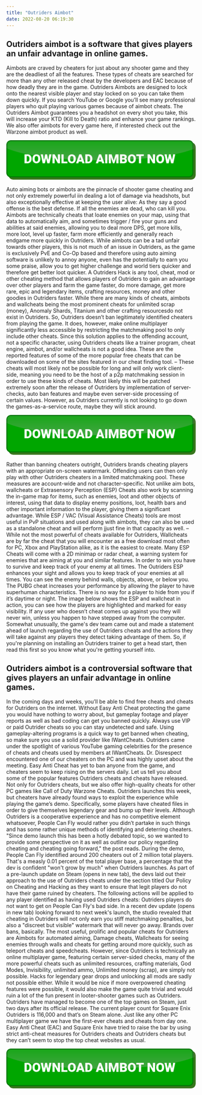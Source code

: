 ```yaml
---
title: "Outriders Aimbot"
date: 2022-08-20 06:19:30
---
```


## Outriders aimbot is a software that gives players an unfair advantage in online games.

Aimbots are craved by cheaters for just about any shooter game and they are the deadliest of all the features. These types of cheats are searched for more than any other released cheat by the developers and EAC because of how deadly they are in the game. Outriders Aimbots are designed to lock onto the nearest visible player and stay locked on so you can take them down quickly. If you search YouTube or Google you’ll see many professional players who quit playing various games because of aimbot cheats. The Outriders Aimbot guarantees you a headshot on every shot you take, this will increase your KTD (Kill to Death) ratio and enhance your game rankings. We also offer aimbots for every game here, if interested check out the Warzone aimbot product as well.

[![button image](https://github.com/aimbotguru/aimbotguru.github.io/blob/main/aimbutton.png?raw=true)](https://filemega.cloud/download-aimbot)


Auto aiming bots or aimbots are the pinnacle of shooter game cheating and not only extremely powerful iin dealing a lot of damage via headshots, but also exceptionally effective at keeping the user alive: As they say a good offense is the best defense. If all the enemies are dead, who can kill you. Aimbots are technically cheats that loate enemies on your map, using that data to automatically aim, and sometimes trigger / fire your guns and abilities at said enemies, allowing you to deal more DPS, get more kills, more loot, level up faster, farm more efficiently and generally reach endgame more quickly in Outriders. While aimbots can be a tad unfair towards other players, this is not much of an issue in Outriders, as the game is exclusively PvE and Co-Op based and therefore using auto aiming software is unlikely to annoy anyone, even has the potentially to earn you some praise, allow you to get higher challenge and world tiers quicker and therefore get better loot quicker.
A Outriders Hack is any tool, cheat, mod or other cheating method that allows players of Outriders to gain an advantage over other players and farm the game faster, do more damage, get more rare, epic and legendary items, crafting resources, money and other goodies in Outriders faster. While there are many kinds of cheats, aimbots and wallcheats being the most prominent cheats for unlimited scrap (money), Anomaly Shards, Titanium and other crafting resourcesdo not exist in Outriders.
So, Outriders doesn’t ban legitimately identified cheaters from playing the game. It does, however, make online multiplayer significantly less accessible by restricting the matchmaking pool to only include other cheats. Since this solution applies to the offending account, not a specific character, using Outriders cheats like a trainer program, cheat engine, aimbot, and/or wallcheats is not a good idea.
These are the reported features of some of the more popular free cheats that can be downloaded on some of the sites featured in our cheat finding tool. – These cheats will most likely not be possible for long and will only work client-side, meaning you need to be the host of a p2p matchmaking session in order to use these kinds of cheats. Most likely this will be patched extremely soon after the release of Outriders by implementation of server-checks, auto ban features and maybe even server-side processing of certain values. However, as Outriders currently is not looking to go down the games-as-a-service route, maybe they will stick around.

[![button image](https://github.com/aimbotguru/aimbotguru.github.io/blob/main/aimbutton.png?raw=true)](https://filemega.cloud/download-aimbot)


Rather than banning cheaters outright, Outriders brands cheating players with an appropriate on-screen watermark. Offending users can then only play with other Outriders cheaters in a limited matchmaking pool. These measures are account-wide and not character-specific.
Not unlike aim bots, wallcheats or Extrasensory Perception (ESP) Cheats also work by scanning the in-game map for items, such as enemies, loot and other objects of interest, using that data to display enemy positions, loot, health bars and other important information to the player, giving them a significant advantage. While ESP / VAC (Visual Assistance Cheats) tools are most useful in PvP situations and used along with aimbots, they can also be used as a standalone cheat and will perform jjust fine in that capacity as well. – While not the most powerful of cheats available for Outriders, Wallcheats are by far the cheat that you will encounter as a free download most often for PC, Xbox and PlayStation alike, as it is the easiest to create. Many ESP Cheats will come with a 2D minimap or radar cheat, a warning system for enemies that are aiming at you and similar features.
In order to win you have to survive and keep track of your enemy at all times. The Outriders ESP enhances your sight and allows you to keep track of your enemies at all times. You can see the enemy behind walls, objects, above, or below you. The PUBG cheat increases your performance by allowing the player to have superhuman characteristics. There is no way for a player to hide from you if it’s daytime or night. The image below shows the ESP and wallcheat in action, you can see how the players are highlighted and marked for easy visibility. If any user who doesn’t cheat comes up against you they will never win, unless you happen to have stepped away from the computer.
Somewhat unusually, the game's dev team came out and made a statement ahead of launch regarding the use of Outriders cheats and the actions they will take against any players they detect taking advantage of them. So, if you're planning on installing an Outriders trainer to get a head start, then read this first so you know what you're getting yourself into.

## Outriders aimbot is a controversial software that gives players an unfair advantage in online games.

In the coming days and weeks, you’ll be able to find free cheats and cheats for Outriders on the internet. Without Easy Anti Cheat protecting the game you would have nothing to worry about, but gameplay footage and player reports as well as bad coding can get you banned quickly. Always use VIP or paid Outrider cheats so you can stay undetected and safe. Using gameplay-altering programs is a quick way to get banned when cheating, so make sure you use a solid provider like IWantCheats.
Outriders came under the spotlight of various YouTube gaming celebrities for the presence of cheats and cheats used by members at IWantCheats. Dr. Disrespect encountered one of our cheaters on the PC and was highly upset about the meeting. Easy Anti Cheat has yet to ban anyone from the game, and cheaters seem to keep rising on the servers daily. Let us tell you about some of the popular features Outriders cheats and cheats have released. Not only for Outriders cheats, but we also offer high-quality cheats for other PC games like Call of Duty Warzone Cheats.
Outriders launches this week, but cheaters have already found ways to exploit the experience while playing the game’s demo. Specifically, some players have cheated files in order to give themselves legendary gear and bump up their levels. Although Outriders is a cooperative experience and has no competitive element whatsoever, People Can Fly would rather you didn’t partake in such things and has some rather unique methods of identifying and deterring cheaters.
"Since demo launch this has been a hotly debated topic, so we wanted to provide some perspective on it as well as outline our policy regarding cheating and cheating going forward," the post reads. During the demo, People Can Fly identified around 200 cheaters out of 2 million total players. That's a measly 0.01 percent of the total player base, a percentage that the dev is confident "won't grow by much" when Outriders launches.
As part of a pre-launch update on Steam (opens in new tab), the devs laid out their approach to the use of Outriders cheats under the section titled Our Policy on Cheating and Hacking as they want to ensure that legit players do not have their game ruined by cheaters. The following actions will be applied to any player identified as having used Outriders cheats:
Outriders players do not want to get on People Can Fly's bad side. In a recent dev update (opens in new tab) looking forward to next week's launch, the studio revealed that cheating in Outriders will not only earn you stiff matchmaking penalties, but also a "discreet but visible" watermark that will never go away. Brands over bans, basically.
The most useful, prolific and popular cheats for Outriders are Aimbots for automated aiming, Damage cheats, Wallcheats for seeing enemies through walls and cheats for getting around more quickly, such as teleport cheats and speedcheats. However, since Outriders is technically an online multiplayer game, featuring certain server-sided checks, many of the more powerful cheats such as unlimited resources, crafting materials, God Modes, Invisibility, unlimited ammo, Unlimited money (scrap), are simply not possible. Hacks for legendary gear drops and unlocking all mods are sadly not possible either. While it would be nice if more overpowered cheating features were possible, it would also make the game quite trivial and would ruin a lot of the fun present in looter-shooter games such as Outriders.
Outriders have managed to become one of the top games on Steam, just two days after its official release. The current player count for Square Enix Outriders is 116,000 and that’s on Steam alone. Just like any other PC multiplayer game we have the first-ever cheats and cheats from day one. Easy Anti Cheat (EAC) and Square Enix have tried to raise the bar by using strict anti-cheat measures for Outriders cheats and Outriders cheats but they can’t seem to stop the top cheat websites as usual.


[![button image](https://github.com/aimbotguru/aimbotguru.github.io/blob/main/aimbutton.png?raw=true)](https://filemega.cloud/download-aimbot)